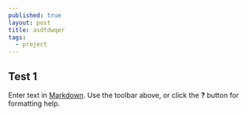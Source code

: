 ```yaml
---
published: true
layout: post
title: asdfdwqer
tags: 
  - project
---
```





## Test 1

Enter text in [Markdown](http://daringfireball.net/projects/markdown/). Use the toolbar above, or click the **?** button for formatting help.
